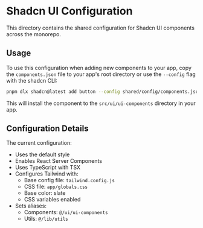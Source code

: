 # Shadcn UI Configuration

This directory contains the shared configuration for Shadcn UI components across the monorepo.

## Usage

To use this configuration when adding new components to your app, copy the `components.json` file to your app's root directory or use the `--config` flag with the shadcn CLI:

```bash
pnpm dlx shadcn@latest add button --config shared/config/components.json
```

This will install the component to the `src/ui/ui-components` directory in your app.

## Configuration Details

The current configuration:

- Uses the default style
- Enables React Server Components
- Uses TypeScript with TSX
- Configures Tailwind with:
  - Base config file: `tailwind.config.js`
  - CSS file: `app/globals.css`
  - Base color: slate
  - CSS variables enabled
- Sets aliases:
  - Components: `@/ui/ui-components`
  - Utils: `@/lib/utils`
